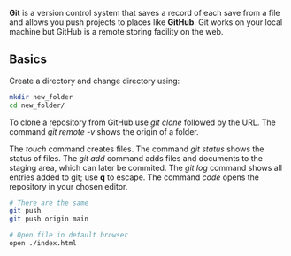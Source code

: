 **Git** is a version control system that saves a record of each save from a file and allows you push projects to places like **GitHub**. Git works on your local machine but GitHub is a remote storing facility on the web.

## Basics
Create a directory and change directory using:
```bash
mkdir new_folder
cd new_folder/
```
To clone a repository from GitHub use *git clone* followed by the URL. The command *git remote -v* shows the origin of a folder.

The *touch* command creates files. The command *git status* shows the status of files. The *git add* command adds files and documents to the staging area, which can later be commited. The *git log* command shows all entries added to git; use **q** to escape. The command *code* opens the repository in your chosen editor.
```bash
# There are the same
git push
git push origin main

# Open file in default browser
open ./index.html
```